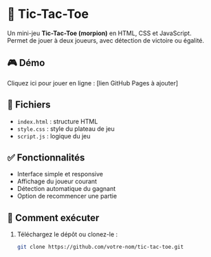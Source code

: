 # 🧠 Tic-Tac-Toe

Un mini-jeu **Tic-Tac-Toe (morpion)** en HTML, CSS et JavaScript.  
Permet de jouer à deux joueurs, avec détection de victoire ou égalité.

## 🎮 Démo
Cliquez ici pour jouer en ligne : [lien GitHub Pages à ajouter]

## 📁 Fichiers
- `index.html` : structure HTML
- `style.css` : style du plateau de jeu
- `script.js` : logique du jeu

## ✅ Fonctionnalités
- Interface simple et responsive
- Affichage du joueur courant
- Détection automatique du gagnant
- Option de recommencer une partie

## 🚀 Comment exécuter
1. Téléchargez le dépôt ou clonez-le :
   ```bash
   git clone https://github.com/votre-nom/tic-tac-toe.git
